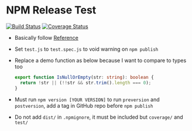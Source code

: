 # NPM Release Test

[![Build Status](https://travis-ci.org/daenamkim/npm-release-test.svg?branch=master)](https://travis-ci.org/daenamkim/npm-release-test)
[![Coverage Status](https://coveralls.io/repos/github/daenamkim/npm-release-test/badge.svg?branch=master)](https://coveralls.io/github/daenamkim/npm-release-test?branch=master)


- Basically follow [Reference](https://medium.com/@nilayvishwakarma/build-an-npm-package-with-typescript-by-nilay-vishwakarma-f303d7072f80)

- Set `test.js` to `test.spec.js` to void warning on `npm publish`
- Replace a demo function as below because I want to compare to types too
  ```ts
  export function IsNullOrEmpty(str: string): boolean {
    return !str || (!!str && str.trim().length === 0);
  }
  ```
- Must run `npm version [YOUR VERSION]` to run `preversion` and `postversion`, add a tag in GitHub repo before `npm publish`
- Do not add `dist/` in `.npmignore`, it must be included but `coverage/` and `test/`
